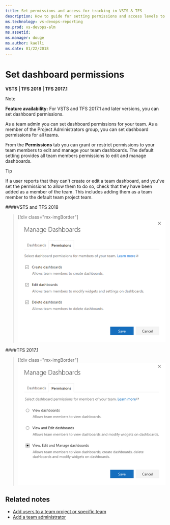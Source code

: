 ```yaml
---
title: Set permissions and access for tracking in VSTS & TFS
description: How to guide for setting permissions and access levels to support work tracking tasks (VSTS and Team Foundation Server)
ms.technology: vs-devops-reporting
ms.prod: vs-devops-alm
ms.assetid: 
ms.manager: douge
ms.author: kaelli
ms.date: 01/22/2018
---
```


<a id="set-permissions">  </a>
# Set dashboard permissions    

**VSTS | TFS 2018 | TFS 2017.1**

>[!NOTE]  
>**Feature availability:**  For VSTS and TFS 2017.1 and later versions, you can set dashboard permissions. 

As a team admin you can set dashboard permissions for your team. As a member of the Project Administrators group, you can set dashboard permissions for all teams.  

From the **Permissions** tab you can grant or restrict permissions to your team members to edit and manage your team dashboards. The default setting provides all team members permissions to edit and manage dashboards.  

> [!TIP]    
> If a user reports that they can't create or edit a team dashboard, and you've set the permissions to allow them to do so, check that they have been added as a member of the team. This includes adding them as a team member to the default team project team.   

####VSTS and TFS 2018 

> [!div class="mx-imgBorder"]
![Manage dashboards - permissions dialog, VSTS and TFS 2018](_img/dashboards-permissions.png) 


####TFS 2017.1  

> [!div class="mx-imgBorder"]
![Manage dashboards - permissions dialog, 2017.1](_img/dashboards-permissions-tfs.png) 


## Related notes

- [Add users to a team project or specific team](../../security/add-users-team-project.md)
- [Add a team administrator](../../work/scale/add-team-administrator.md)
 